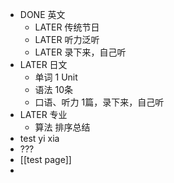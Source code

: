 - DONE 英文
	- LATER 传统节日
	- LATER 听力泛听
	- LATER 录下来，自己听
- LATER 日文
	- 单词 1 Unit
	- 语法 10条
	- 口语、听力  1篇，录下来，自己听
- LATER 专业
	- 算法 排序总结
- test yi xia
- ???
- [[test page]]
-